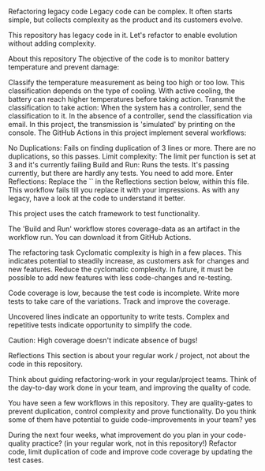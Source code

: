 Refactoring legacy code
Legacy code can be complex. It often starts simple, but collects complexity as the product and its customers evolve.

This repository has legacy code in it. Let's refactor to enable evolution without adding complexity.

About this repository
The objective of the code is to monitor battery temperature and prevent damage:

Classify the temperature measurement as being too high or too low. This classification depends on the type of cooling. With active cooling, the battery can reach higher temperatures before taking action.
Transmit the classification to take action: When the system has a controller, send the classification to it. In the absence of a controller, send the classification via email. In this project, the transmission is 'simulated' by printing on the console.
The GitHub Actions in this project implement several workflows:

No Duplications: Fails on finding duplication of 3 lines or more. There are no duplications, so this passes.
Limit complexity: The limit per function is set at 3 and it's currently failing
Build and Run: Runs the tests. It's passing currently, but there are hardly any tests. You need to add more.
Enter Reflections: Replace the `` in the Reflections section below, within this file. This workflow fails till you replace it with your impressions.
As with any legacy, have a look at the code to understand it better.

This project uses the catch framework to test functionality.

The 'Build and Run' workflow stores coverage-data as an artifact in the workflow run. You can download it from GitHub Actions.

The refactoring task
Cyclomatic complexity is high in a few places. This indicates potential to steadily increase, as customers ask for changes and new features. Reduce the cyclomatic complexity. In future, it must be possible to add new features with less code-changes and re-testing.

Code coverage is low, because the test code is incomplete. Write more tests to take care of the variations. Track and improve the coverage.

Uncovered lines indicate an opportunity to write tests. Complex and repetitive tests indicate opportunity to simplify the code.

Caution: High coverage doesn't indicate absence of bugs!

Reflections
This section is about your regular work / project, not about the code in this repository.

Think about guiding refactoring-work in your regular/project teams. Think of the day-to-day work done in your team, and improving the quality of code.

You have seen a few workflows in this repository. They are quality-gates to prevent duplication, control complexity and prove functionality. Do you think some of them have potential to guide code-improvements in your team? yes

During the next four weeks, what improvement do you plan in your code-quality practice? (in your regular work, not in this repository!) Refactor code, limit duplication of code and improve code coverage by updating the test cases.
